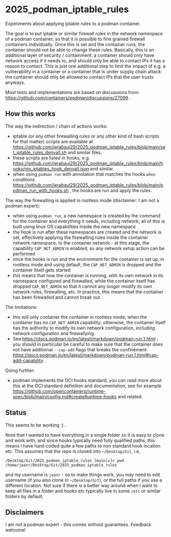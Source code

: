 # 2025_podman_iptable_rules

Experiments about applying iptable rules to a podman container.

The goal is to put iptable or similar firewall rules in the network namespace of a podman container, so that it is possible to fine grained firewall containers individually. Once this is set and the container runs, the container should not be able to change these rules. Basically, this is an additional layer of security / containment: a container should only have network access if it needs to, and should only be able to contact IPs it has a reason to contact. This is just one additional step to limit the impact of e.g. a vulnerability in a container or a container that is under supply chain attack: the container should only be allowed to contact IPs that the user trusts anyways.

Most tests and implementations are based on discussions from: https://github.com/containers/podman/discussions/27099 .

## How this works

The way the indirection / chain of actions works:

- iptable (or any other firewalling rules or any other kind of bash scripts for that matter) scripts are available at https://github.com/jerabaul29/2025_podman_iptable_rules/blob/main/set_iptable_rules_denyall.sh and similar files.
- these scripts are listed in hooks, e.g. https://github.com/jerabaul29/2025_podman_iptable_rules/blob/main/hooks/my_iptables_hook_denyall.json and similar.
- when using `podman run` with annotation that matches the hooks `when` conditions https://github.com/jerabaul29/2025_podman_iptable_rules/blob/main/podman_run_with_hooks.sh , the hooks are run and apply the rules.

The way the firewalling is applied in rootless mode (disclaimer: I am not a podman expert):

- when using `podman run`, a new namespace is created by the command for the container and everything it needs, including network; all of this is built using linux OS capabilities inside the new namespace
- the hook is run after these namespaces are created and the network is set, effectively applying the firewalling rules inside the container network namespace, to the container network - at this stage, the capability `CAP_NET_ADMIN` is enabled, so any network setup action can be performed
- once the hooks is run and the environment for the container is set up, in rootless mode and using default, the `CAP_NET_ADMIN` is dropped and the container itself gets started
- this means that now the container is running, with its own network in its namespace configured and firewalled, while the container itself has dropped `CAP_NET_ADMIN` so that it cannot any longer modify its own network rules, firewalling, etc. In practice, this means that the container has been firewalled and cannot break out.

The limitations:

- this will only container the container in rootless mode, when the container has no `CAP_NET_ADMIN` capability; otherwise, the container itself has the authority to modify its own network configuration, including network configuration and firewallying.
- See https://docs.podman.io/en/latest/markdown/podman-run.1.html ; you should in particular be careful to make sure that the container does not have additional `--cap-add` flags that breaks the confinement: https://docs.podman.io/en/latest/markdown/podman-run.1.html#cap-add-capability .

Going further:

- podman implements the OCI hooks standard; you can read more about this at the OCI standard definition and documentation, see for example https://github.com/opencontainers/runtime-spec/blob/main/config.md#createRuntime-hooks and related.

## Status

This seems to be working :) .

Note that I wanted to have everything in a single folder so it is easy to clone and work with, and since hooks typically need fully qualified paths, this means I have hard-coded quite a few paths to non standard hook location etc. This assumes that the repo is cloned into `~/Desktop/Git`, i.e.

```
/Desktop/Git/2025_podman_iptable_rules [main|✔]> pwd
/home/jeanr/Desktop/Git/2025_podman_iptable_rules
```

and my username is `jeanr` - so to make things work, you may need to edit username (if you also clone in `~/Desktop/Git`), or the full paths if you use a different location. Not sure if there is a better way around when I want to keep all files in a folder and hooks etc typically live in some `/etc` or similar folders by default.

## Disclaimers

I am not a podman expert - this comes without guarantees. Feedback welcome!
